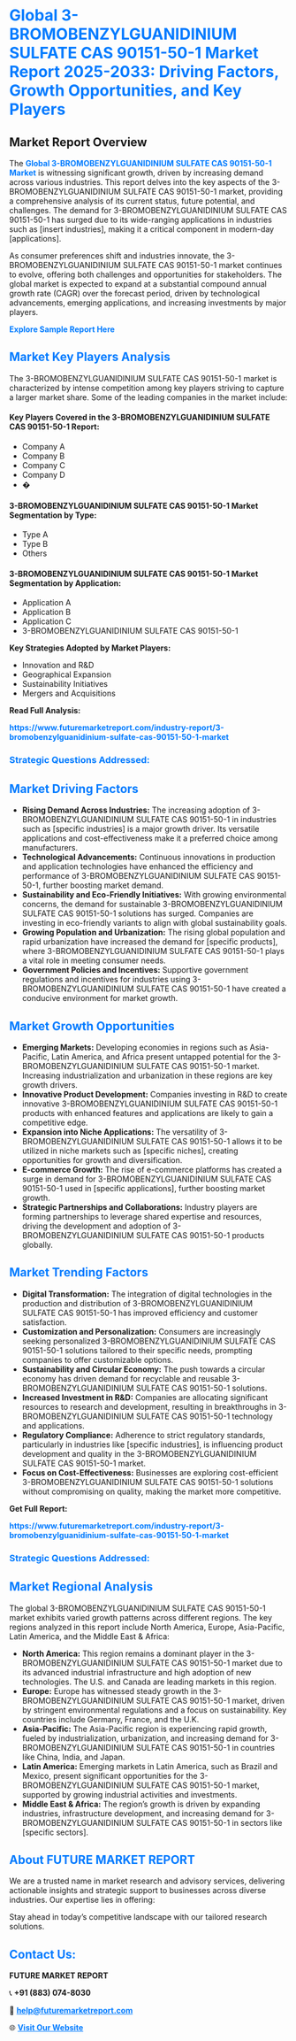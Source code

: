 <h1 style="color: #007BFF;">Global 3-BROMOBENZYLGUANIDINIUM SULFATE CAS 90151-50-1 Market Report 2025-2033: Driving Factors, Growth Opportunities, and Key Players</h1>

<section id="overview">
<h2>Market Report Overview</h2>
<p>The <a href="https://www.futuremarketreport.com/industry-report/3-bromobenzylguanidinium-sulfate-cas-90151-50-1-market" style="color: #007BFF; text-decoration: none;"><strong>Global 3-BROMOBENZYLGUANIDINIUM SULFATE CAS 90151-50-1 Market</strong></a> is witnessing significant growth, driven by increasing demand across various industries. This report delves into the key aspects of the 3-BROMOBENZYLGUANIDINIUM SULFATE CAS 90151-50-1 market, providing a comprehensive analysis of its current status, future potential, and challenges. The demand for 3-BROMOBENZYLGUANIDINIUM SULFATE CAS 90151-50-1 has surged due to its wide-ranging applications in industries such as [insert industries], making it a critical component in modern-day [applications].</p>
<p>As consumer preferences shift and industries innovate, the 3-BROMOBENZYLGUANIDINIUM SULFATE CAS 90151-50-1 market continues to evolve, offering both challenges and opportunities for stakeholders. The global market is expected to expand at a substantial compound annual growth rate (CAGR) over the forecast period, driven by technological advancements, emerging applications, and increasing investments by major players.</p>
</section>

<section id="overview">
<p><a href="https://www.futuremarketreport.com/request-sample/reportId=116482" style="color: #007BFF; text-decoration: none;"><strong>Explore Sample Report Here</strong></a></p>
</section>

<section id="key-players">
<h2 style="color: #007BFF;">Market Key Players Analysis</h2>
<p>The 3-BROMOBENZYLGUANIDINIUM SULFATE CAS 90151-50-1 market is characterized by intense competition among key players striving to capture a larger market share. Some of the leading companies in the market include:</p>
<h4>Key Players Covered in the 3-BROMOBENZYLGUANIDINIUM SULFATE CAS 90151-50-1 Report:</h4>
<ul><li>Company A</li><li>Company B</li><li>Company C</li><li>Company D</li><li>�</li></ul>
<h4>3-BROMOBENZYLGUANIDINIUM SULFATE CAS 90151-50-1 Market Segmentation by Type:</h4>
<ul><li>Type A</li><li>Type B</li><li>Others</li></ul>

<h4>3-BROMOBENZYLGUANIDINIUM SULFATE CAS 90151-50-1 Market Segmentation by Application:</h4>
<ul><li>Application A</li><li>Application B</li><li>Application C</li><li>3-BROMOBENZYLGUANIDINIUM SULFATE CAS 90151-50-1</li></ul>
<p><strong>Key Strategies Adopted by Market Players:</strong></p>
<ul>
<li>Innovation and R&D</li>
<li>Geographical Expansion</li>
<li>Sustainability Initiatives</li>
<li>Mergers and Acquisitions</li>
</ul>
</section>

<section>
<p><strong>Read Full Analysis: </strong></p><a href="https://www.futuremarketreport.com/industry-report/3-bromobenzylguanidinium-sulfate-cas-90151-50-1-market" style="color: #007BFF; text-decoration: none;"><strong>https://www.futuremarketreport.com/industry-report/3-bromobenzylguanidinium-sulfate-cas-90151-50-1-market</strong></a>
<h3 style="color: #007BFF;">Strategic Questions Addressed:</h3>
</section>

<section id="driving-factors">
<h2 style="color: #007BFF;">Market Driving Factors</h2>
<ul>
<li><strong>Rising Demand Across Industries:</strong> The increasing adoption of 3-BROMOBENZYLGUANIDINIUM SULFATE CAS 90151-50-1 in industries such as [specific industries] is a major growth driver. Its versatile applications and cost-effectiveness make it a preferred choice among manufacturers.</li>
<li><strong>Technological Advancements:</strong> Continuous innovations in production and application technologies have enhanced the efficiency and performance of 3-BROMOBENZYLGUANIDINIUM SULFATE CAS 90151-50-1, further boosting market demand.</li>
<li><strong>Sustainability and Eco-Friendly Initiatives:</strong> With growing environmental concerns, the demand for sustainable 3-BROMOBENZYLGUANIDINIUM SULFATE CAS 90151-50-1 solutions has surged. Companies are investing in eco-friendly variants to align with global sustainability goals.</li>
<li><strong>Growing Population and Urbanization:</strong> The rising global population and rapid urbanization have increased the demand for [specific products], where 3-BROMOBENZYLGUANIDINIUM SULFATE CAS 90151-50-1 plays a vital role in meeting consumer needs.</li>
<li><strong>Government Policies and Incentives:</strong> Supportive government regulations and incentives for industries using 3-BROMOBENZYLGUANIDINIUM SULFATE CAS 90151-50-1 have created a conducive environment for market growth.</li>
</ul>
</section>

<section id="growth-opportunities">
<h2 style="color: #007BFF;">Market Growth Opportunities</h2>
<ul>
<li><strong>Emerging Markets:</strong> Developing economies in regions such as Asia-Pacific, Latin America, and Africa present untapped potential for the 3-BROMOBENZYLGUANIDINIUM SULFATE CAS 90151-50-1 market. Increasing industrialization and urbanization in these regions are key growth drivers.</li>
<li><strong>Innovative Product Development:</strong> Companies investing in R&D to create innovative 3-BROMOBENZYLGUANIDINIUM SULFATE CAS 90151-50-1 products with enhanced features and applications are likely to gain a competitive edge.</li>
<li><strong>Expansion into Niche Applications:</strong> The versatility of 3-BROMOBENZYLGUANIDINIUM SULFATE CAS 90151-50-1 allows it to be utilized in niche markets such as [specific niches], creating opportunities for growth and diversification.</li>
<li><strong>E-commerce Growth:</strong> The rise of e-commerce platforms has created a surge in demand for 3-BROMOBENZYLGUANIDINIUM SULFATE CAS 90151-50-1 used in [specific applications], further boosting market growth.</li>
<li><strong>Strategic Partnerships and Collaborations:</strong> Industry players are forming partnerships to leverage shared expertise and resources, driving the development and adoption of 3-BROMOBENZYLGUANIDINIUM SULFATE CAS 90151-50-1 products globally.</li>
</ul>
</section>

<section id="trending-factors">
<h2 style="color: #007BFF;">Market Trending Factors</h2>
<ul>
<li><strong>Digital Transformation:</strong> The integration of digital technologies in the production and distribution of 3-BROMOBENZYLGUANIDINIUM SULFATE CAS 90151-50-1 has improved efficiency and customer satisfaction.</li>
<li><strong>Customization and Personalization:</strong> Consumers are increasingly seeking personalized 3-BROMOBENZYLGUANIDINIUM SULFATE CAS 90151-50-1 solutions tailored to their specific needs, prompting companies to offer customizable options.</li>
<li><strong>Sustainability and Circular Economy:</strong> The push towards a circular economy has driven demand for recyclable and reusable 3-BROMOBENZYLGUANIDINIUM SULFATE CAS 90151-50-1 solutions.</li>
<li><strong>Increased Investment in R&D:</strong> Companies are allocating significant resources to research and development, resulting in breakthroughs in 3-BROMOBENZYLGUANIDINIUM SULFATE CAS 90151-50-1 technology and applications.</li>
<li><strong>Regulatory Compliance:</strong> Adherence to strict regulatory standards, particularly in industries like [specific industries], is influencing product development and quality in the 3-BROMOBENZYLGUANIDINIUM SULFATE CAS 90151-50-1 market.</li>
<li><strong>Focus on Cost-Effectiveness:</strong> Businesses are exploring cost-efficient 3-BROMOBENZYLGUANIDINIUM SULFATE CAS 90151-50-1 solutions without compromising on quality, making the market more competitive.</li>
</ul>
</section>

<section>
<p><strong>Get Full Report: </strong></p><a href="https://www.futuremarketreport.com/industry-report/3-bromobenzylguanidinium-sulfate-cas-90151-50-1-market" style="color: #007BFF; text-decoration: none;"><strong>https://www.futuremarketreport.com/industry-report/3-bromobenzylguanidinium-sulfate-cas-90151-50-1-market</strong></a>
<h3 style="color: #007BFF;">Strategic Questions Addressed:</h3>
</section>


<section id="regional-analysis">
<h2 style="color: #007BFF;">Market Regional Analysis</h2>
<p>The global 3-BROMOBENZYLGUANIDINIUM SULFATE CAS 90151-50-1 market exhibits varied growth patterns across different regions. The key regions analyzed in this report include North America, Europe, Asia-Pacific, Latin America, and the Middle East & Africa:</p>
<ul>
<li><strong>North America:</strong> This region remains a dominant player in the 3-BROMOBENZYLGUANIDINIUM SULFATE CAS 90151-50-1 market due to its advanced industrial infrastructure and high adoption of new technologies. The U.S. and Canada are leading markets in this region.</li>
<li><strong>Europe:</strong> Europe has witnessed steady growth in the 3-BROMOBENZYLGUANIDINIUM SULFATE CAS 90151-50-1 market, driven by stringent environmental regulations and a focus on sustainability. Key countries include Germany, France, and the U.K.</li>
<li><strong>Asia-Pacific:</strong> The Asia-Pacific region is experiencing rapid growth, fueled by industrialization, urbanization, and increasing demand for 3-BROMOBENZYLGUANIDINIUM SULFATE CAS 90151-50-1 in countries like China, India, and Japan.</li>
<li><strong>Latin America:</strong> Emerging markets in Latin America, such as Brazil and Mexico, present significant opportunities for the 3-BROMOBENZYLGUANIDINIUM SULFATE CAS 90151-50-1 market, supported by growing industrial activities and investments.</li>
<li><strong>Middle East & Africa:</strong> The region’s growth is driven by expanding industries, infrastructure development, and increasing demand for 3-BROMOBENZYLGUANIDINIUM SULFATE CAS 90151-50-1 in sectors like [specific sectors].</li>
</ul>
</section>

<footer>
<h2 style="color: #007BFF;">About FUTURE MARKET REPORT</h2>
<p>We are a trusted name in market research and advisory services, delivering actionable insights and strategic support to businesses across diverse industries. Our expertise lies in offering:</p>

<p>Stay ahead in today’s competitive landscape with our tailored research solutions.</p>

<h2 style="color: #007BFF;">Contact Us:</h2>
<p><strong>FUTURE MARKET REPORT</strong></p>
<p>📞 <strong>+91 (883) 074-8030</strong></p>
<p>📧 <strong><a href="mailto:help@futuremarketreport.com" style="color: #007BFF;">help@futuremarketreport.com</a></strong></p>
<p>🌐 <strong><a href="https://www.futuremarketreport.com/" style="color: #007BFF;">Visit Our Website</a></strong></p>
</footer>